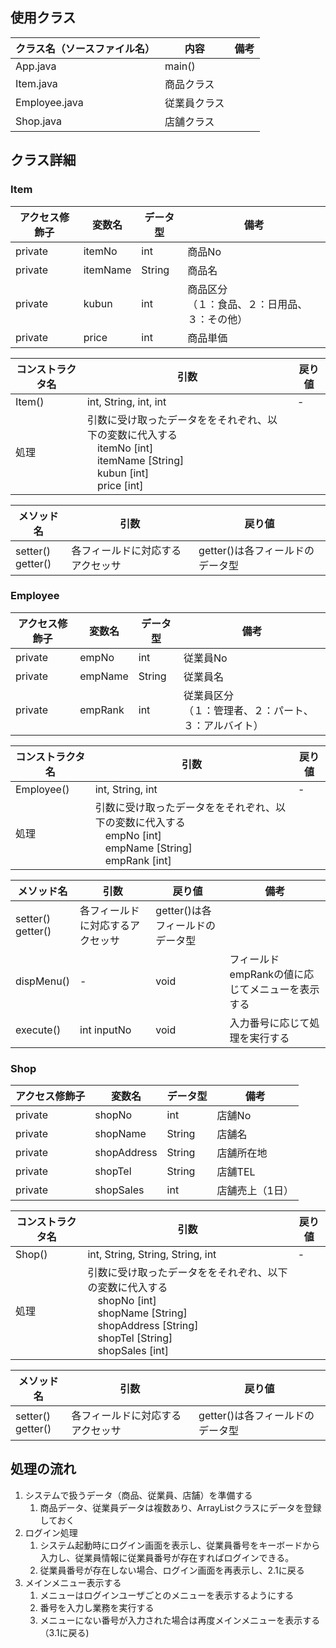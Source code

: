 ## 使用クラス

| クラス名（ソースファイル名） | 内容         | 備考 |
| ---------------------------- | ------------ | ---- |
| App.java                     | main()       |      |
| Item.java                    | 商品クラス   |      |
| Employee.java                | 従業員クラス |      |
| Shop.java                    | 店舗クラス   |      |

## クラス詳細

### Item

| アクセス修飾子 | 変数名   | データ型 | 備考                                               |
| -------------- | -------- | -------- | -------------------------------------------------- |
| private        | itemNo   | int      | 商品No                                             |
| private        | itemName | String   | 商品名                                             |
| private        | kubun    | int      | 商品区分<br />（１：食品、２：日用品、３：その他） |
| private        | price    | int      | 商品単価                                           |

| コンストラクタ名 | 引数                  | 戻り値 |
| ---------------- | --------------------- | ------ |
| Item()           | int, String, int, int | -      |
| 処理                                      |引数に受け取ったデータををそれぞれ、以下の変数に代入する<br />　itemNo  [int] <br />　itemName  [String]<br />　kubun  [int]<br />　price  [int]<br />||

| メソッド名             | 引数                             | 戻り値                           |
| ---------------------- | -------------------------------- | -------------------------------- |
| setter()<br />getter() | 各フィールドに対応するアクセッサ | getter()は各フィールドのデータ型 |

### Employee

| アクセス修飾子 | 変数名  | データ型 | 備考                                                       |
| -------------- | ------- | -------- | ---------------------------------------------------------- |
| private        | empNo   | int      | 従業員No                                                   |
| private        | empName | String   | 従業員名                                                   |
| private        | empRank | int      | 従業員区分<br />（１：管理者、２：パート、３：アルバイト） |

| コンストラクタ名 | 引数                                                         | 戻り値 |
| ---------------- | ------------------------------------------------------------ | ------ |
| Employee()       | int, String, int                                             | -      |
| 処理             | 引数に受け取ったデータををそれぞれ、以下の変数に代入する<br />　empNo  [int] <br />　empName  [String]<br />　empRank  [int]<br /> |        |

| メソッド名             | 引数                             | 戻り値                           | 備考                                            |
| ---------------------- | -------------------------------- | -------------------------------- | ----------------------------------------------- |
| setter()<br />getter() | 各フィールドに対応するアクセッサ | getter()は各フィールドのデータ型 |                                                 |
| dispMenu()             | -                                | void                             | フィールドempRankの値に応じてメニューを表示する |
| execute()              | int inputNo                      | void                             | 入力番号に応じて処理を実行する                  |

### Shop

| アクセス修飾子 | 変数名      | データ型 | 備考            |
| -------------- | ----------- | -------- | --------------- |
| private        | shopNo      | int      | 店舗No          |
| private        | shopName    | String   | 店舗名          |
| private        | shopAddress | String   | 店舗所在地      |
| private        | shopTel     | String   | 店舗TEL         |
| private        | shopSales   | int      | 店舗売上（1日） |

| コンストラクタ名 | 引数                                                         | 戻り値 |
| ---------------- | ------------------------------------------------------------ | ------ |
| Shop()           | int, String, String, String, int                             | -      |
| 処理             | 引数に受け取ったデータををそれぞれ、以下の変数に代入する<br />　shopNo  [int] <br />　shopName  [String]<br />　shopAddress  [String]<br />　shopTel  [String]<br />　shopSales  [int]<br /> |        |

| メソッド名             | 引数                             | 戻り値                           |
| ---------------------- | -------------------------------- | -------------------------------- |
| setter()<br />getter() | 各フィールドに対応するアクセッサ | getter()は各フィールドのデータ型 |

## 処理の流れ

1. システムで扱うデータ（商品、従業員、店舗）を準備する
   1. 商品データ、従業員データは複数あり、ArrayListクラスにデータを登録しておく
2. ログイン処理
   1. システム起動時にログイン画面を表示し、従業員番号をキーボードから入力し、従業員情報に従業員番号が存在すればログインできる。
   2. 従業員番号が存在しない場合、ログイン画面を再表示し、2.1に戻る
3. メインメニュー表示する
   1. メニューはログインユーザごとのメニューを表示するようにする
   2. 番号を入力し業務を実行する
   3. メニューにない番号が入力された場合は再度メインメニューを表示する（3.1に戻る)


